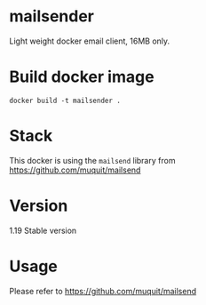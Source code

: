 # mailsender
Light weight docker email client, 16MB only.

# Build docker image
`docker build -t mailsender .`

# Stack
This docker is using the `mailsend` library from https://github.com/muquit/mailsend

# Version
1.19 Stable version

# Usage
Please refer to https://github.com/muquit/mailsend
